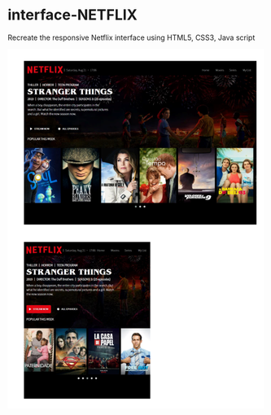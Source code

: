# interface-NETFLIX

Recreate the responsive Netflix interface using HTML5, CSS3, Java script

<img src="img-01.png">
